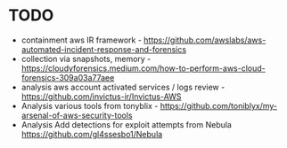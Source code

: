 # TODO
- containment aws IR framework - https://github.com/awslabs/aws-automated-incident-response-and-forensics
- collection via snapshots, memory - https://cloudyforensics.medium.com/how-to-perform-aws-cloud-forensics-309a03a77aee
- analysis aws account activated services / logs review - https://github.com/invictus-ir/Invictus-AWS
- Analysis various tools from tonyblix - https://github.com/toniblyx/my-arsenal-of-aws-security-tools
- Analysis Add detections for exploit attempts from Nebula https://github.com/gl4ssesbo1/Nebula
